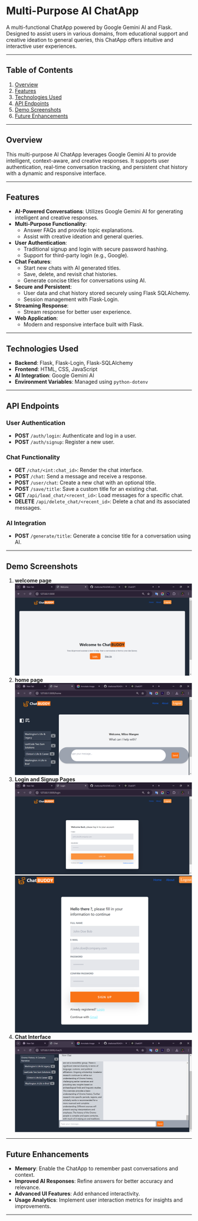 # Multi-Purpose AI ChatApp

A multi-functional ChatApp powered by Google Gemini AI and Flask. Designed to assist users in various domains, from educational support and creative ideation to general queries, this ChatApp offers intuitive and interactive user experiences.

---

## Table of Contents

1. [Overview](#overview)
2. [Features](#features)
3. [Technologies Used](#technologies-used)
4. [API Endpoints](#api-endpoints)
5. [Demo Screenshots](#demo-screenshots)
6. [Future Enhancements](#future-enhancements)

---

## Overview

This multi-purpose AI ChatApp leverages Google Gemini AI to provide intelligent, context-aware, and creative responses. It supports user authentication, real-time conversation tracking, and persistent chat history with a dynamic and responsive interface.

---

## Features

- **AI-Powered Conversations**: Utilizes Google Gemini AI for generating intelligent and creative responses.
- **Multi-Purpose Functionality**:
  - Answer FAQs and provide topic explanations.
  - Assist with creative ideation and general queries.
- **User Authentication**:
  - Traditional signup and login with secure password hashing.
  - Support for third-party login (e.g., Google).
- **Chat Features**:
  - Start new chats with AI generated titles.
  - Save, delete, and revisit chat histories.
  - Generate concise titles for conversations using AI.
- **Secure and Persistent**:
  - User data and chat history stored securely using Flask SQLAlchemy.
  - Session management with Flask-Login.
- **Streaming Response**:
  - Stream response for better user experience.
- **Web Application**:
  - Modern and responsive interface built with Flask.

---

## Technologies Used

- **Backend**: Flask, Flask-Login, Flask-SQLAlchemy
- **Frontend**: HTML, CSS, JavaScript
- **AI Integration**: Google Gemini AI
- **Environment Variables**: Managed using `python-dotenv`

---

## API Endpoints

### User Authentication

- **POST** `/auth/login`: Authenticate and log in a user.
- **POST** `/auth/signup`: Register a new user.

### Chat Functionality

- **GET** `/chat/<int:chat_id>`: Render the chat interface.
- **POST** `/chat`: Send a message and receive a response.
- **POST** `/user/chat`: Create a new chat with an optional title.
- **POST** `/save/title`: Save a custom title for an existing chat.
- **GET** `/api/load_chat/<recent_id>`: Load messages for a specific chat.
- **DELETE** `/api/delete_chat/<recent_id>`: Delete a chat and its associated messages.

### AI Integration

- **POST** `/generate/title`: Generate a concise title for a conversation using AI.

---

## Demo Screenshots

1. **welcome page**
   ![alt text](<ChatApp/static//Welcome page.png>)
2.  **home page**
   ![alt text](<ChatApp/static//homepage.png>)
2. **Login and Signup Pages**
   ![alt text](ChatApp/static/Login.png)
   ![alt text](ChatApp/static/Sign-Up.png)
3. **Chat Interface**
   ![alt text](<ChatApp/static//Realtime streaming.png>)

---

## Future Enhancements

- **Memory**: Enable the ChatApp to remember past conversations and context.
- **Improved AI Responses**: Refine answers for better accuracy and relevance.
- **Advanced UI Features**: Add enhanced interactivity.
- **Usage Analytics**: Implement user interaction metrics for insights and improvements.

---